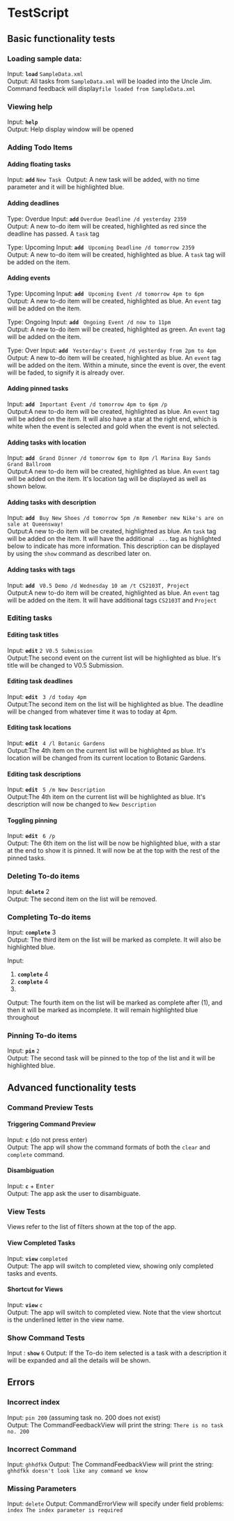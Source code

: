 # TestScript

## Basic functionality tests

### Loading sample data:

Input: **`load`** `SampleData.xml`  
Output: All tasks from `SampleData.xml` will be loaded into the Uncle Jim. Command feedback will display`file loaded from SampleData.xml`

### Viewing help

Input: **`help`**  
Output: Help display window will be opened

### Adding Todo Items

#### Adding floating tasks

Input: **`add`** `New Task `
Output: A new task will be added, with no time parameter and it will be highlighted blue.

#### Adding deadlines

Type: Overdue
Input: **`add`** `Overdue Deadline /d yesterday 2359`  
Output: A new to-do item will be created, highlighted as red since the deadline has passed. A `task` tag

Type: Upcoming
Input: **`add`** ` Upcoming Deadline /d tomorrow 2359`  
Output: A new to-do item will be created, highlighted as blue. A `task` tag will be added on the item. 

#### Adding events

Type: Upcoming
Input: **`add`** ` Upcoming Event /d tomorrow 4pm to 6pm`  
Output: A new to-do item will be created, highlighted as blue. An `event` tag will be added on the item. 
 
Type: Ongoing
Input: **`add`** ` Ongoing Event /d now to 11pm`  
Output: A new to-do item will be created, highlighted as green. An `event` tag will be added on the item. 

Type: Over
Input: **`add`** ` Yesterday's Event /d yesterday from 2pm to 4pm`  
Output: A new to-do item will be created, highlighted as blue. An `event` tag will be added on the item. Within a minute, since the event is over, the event will be faded, to signify it is already over. 

#### Adding pinned tasks

Input: **`add`** ` Important Event /d tomorrow 4pm to 6pm /p`  
Output:A new to-do item will be created, highlighted as blue. An `event` tag will be added on the item. It will also have a star at the right end, which is white when the event is selected and gold when the event is not selected.

#### Adding tasks with location
Input: **`add`** ` Grand Dinner /d tomorrow 6pm to 8pm /l Marina Bay Sands Grand Ballroom`  
Output:A new to-do item will be created, highlighted as blue. An `event` tag will be added on the item. It's location tag will be displayed as well as shown below.

#### Adding tasks with description

Input: **`add`** ` Buy New Shoes /d tomorrow 5pm /m Remember new Nike's are on sale at Queensway!`  
Output:A new to-do item will be created, highlighted as blue. An `task` tag will be added on the item. It will have the additional ` ...` tag as highlighted below to indicate has more information. This description can be displayed by using the `show` command as described later on.

#### Adding tasks with tags

Input: **`add`** ` V0.5 Demo /d Wednesday 10 am /t CS2103T, Project`  
Output:A new to-do item will be created, highlighted as blue. An `event` tag will be added on the item. It will have additional tags `CS2103T` and `Project`

### Editing tasks

#### Editing task titles

Input: **`edit`** ` 2 V0.5 Submission `  
Output:The second event on the current list will be highlighted as blue. It's title will be changed to V0.5 Submission.

#### Editing task deadlines

Input: **`edit`** ` 3 /d today 4pm`  
Output:The second item on the list will be highlighted as blue. The deadline will be changed from whatever time it was to today at 4pm.

#### Editing task locations

Input: **`edit`** ` 4 /l Botanic Gardens`  
Output:The 4th item on the current list will be highlighted as blue. It's location will be changed from its current location to Botanic Gardens. 

#### Editing task descriptions

Input: **`edit`** ` 5 /m New Description`  
Output:The 4th item on the current list will be highlighted as blue. It's description will now be changed to `New Description` 

#### Toggling pinning

Input: **`edit`** ` 6 /p`  
Output: The 6th item on the list will be now be highlighted blue, with a star at the end to show it is pinned. It will now be at the top with the rest of the pinned tasks. 


### Deleting To-do items

Input: **`delete`** 2  
Output: The second item on the list will be removed.

### Completing To-do items

Input: **`complete`** 3  
Output: The third item on the list will be marked as complete. It will also be highlighted blue.

Input: 

1. **`complete`** 4
2. **`complete`** 4
3. 
Output: The fourth item on the list will be marked as complete after (1), and then it will be marked as incomplete. It will remain highlighted blue throughout

### Pinning To-do items

Input: **`pin`** `2`  
Output: The second task will be pinned to the top of the list and it will be highlighted blue. 

## Advanced functionality tests

### Command Preview Tests

#### Triggering Command Preview 

Input: **`c`** (do not press enter)  
Output: The app will show the command formats of both the `clear` and `complete` command. 

#### Disambiguation 

Input: **`c`** + <kbd>Enter</kbd>  
Output: The app ask the user to disambiguate. 

### View Tests

Views refer to the list of filters shown at the top of the app. 

#### View Completed Tasks 

Input: **`view`** `completed`  
Output: The app will switch to completed view, showing only completed tasks and events.

#### Shortcut for Views 

Input: **`view`** `c`  
Output: The app will switch to completed view. Note that the view shortcut is the underlined letter in the view name. 

### Show Command Tests

Input : **`show`** `6`
Output: If the To-do item selected is a task with a description it will be expanded and all the details will be shown. 

## Errors

### Incorrect index 

Input: `pin 200` (assuming task no. 200 does not exist)  
Output: The CommandFeedbackView will print the string: `There is no task no. 200`

### Incorrect Command

Input: `ghhdfkk`
Output: The CommandFeedbackView will print the string: `ghhdfkk doesn't look like any command we know` 

### Missing Parameters
Input: `delete`
Output: CommandErrorView will specify under field problems:
`index The index parameter is required`

